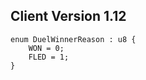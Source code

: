 ## Client Version 1.12

```rust,ignore
enum DuelWinnerReason : u8 {
    WON = 0;    
    FLED = 1;    
}

```
